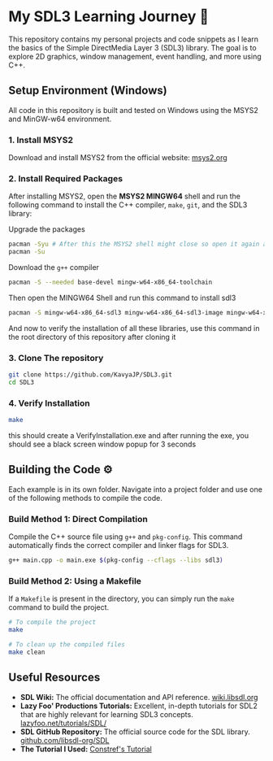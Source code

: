 # My SDL3 Learning Journey 🚀

This repository contains my personal projects and code snippets as I learn the basics of the Simple DirectMedia Layer 3 (SDL3) library. The goal is to explore 2D graphics, window management, event handling, and more using C++.

## Setup Environment (Windows)

All code in this repository is built and tested on Windows using the MSYS2 and MinGW-w64 environment.

### 1. Install MSYS2
Download and install MSYS2 from the official website: [msys2.org](https://www.msys2.org/)

### 2. Install Required Packages
After installing MSYS2, open the **MSYS2 MINGW64** shell and run the following command to install the C++ compiler, `make`, `git`, and the SDL3 library:

Upgrade the packages

```bash
pacman -Syu # After this the MSYS2 shell might close so open it again and run the next command
pacman -Su
```

Download the `g++` compiler

```bash
pacman -S --needed base-devel mingw-w64-x86_64-toolchain
```

Then open the MINGW64 Shell and run this command to install sdl3

```bash
pacman -S mingw-w64-x86_64-sdl3 mingw-w64-x86_64-sdl3-image mingw-w64-x86_64-sdl3-ttf mingw-w64-x86_64-make mingw-w64-x86_64-glm
```

And now to verify the installation of all these libraries, use this command in the root directory of this repository after cloning it

### 3. Clone The repository

```bash
git clone https://github.com/KavyaJP/SDL3.git
cd SDL3
```

### 4. Verify Installation

```bash
make
```

this should create a VerifyInstallation.exe and after running the exe, you should see a black screen window popup for 3 seconds

## Building the Code ⚙️

Each example is in its own folder. Navigate into a project folder and use one of the following methods to compile the code.


### Build Method 1: Direct Compilation

Compile the C++ source file using `g++` and `pkg-config`. This command automatically finds the correct compiler and linker flags for SDL3.

```bash
g++ main.cpp -o main.exe $(pkg-config --cflags --libs sdl3)
```

### Build Method 2: Using a Makefile

If a `Makefile` is present in the directory, you can simply run the `make` command to build the project.

```bash
# To compile the project
make

# To clean up the compiled files
make clean
```

## Useful Resources

* **SDL Wiki:** The official documentation and API reference. [wiki.libsdl.org](https://wiki.libsdl.org/)
* **Lazy Foo' Productions Tutorials:** Excellent, in-depth tutorials for SDL2 that are highly relevant for learning SDL3 concepts. [lazyfoo.net/tutorials/SDL/](https://lazyfoo.net/tutorials/SDL/)
* **SDL GitHub Repository:** The official source code for the SDL library. [github.com/libsdl-org/SDL](https://github.com/libsdl-org/SDL)
* **The Tutorial I Used:** [Constref's Tutorial](https://youtu.be/Wu2g-N5Z78Y?si=CNvzWI7Kd9m2fsxw)